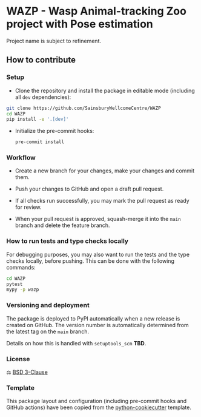 # WAZP - **W**asp **A**nimal-tracking **Z**oo project with **P**ose estimation

Project name is subject to refinement.


## How to contribute
### Setup
* Clone the repository and install the package in editable mode (including all `dev` dependencies):

```bash
git clone https://github.com/SainsburyWellcomeCentre/WAZP
cd WAZP
pip install -e '.[dev]'
```
* Initialize the pre-commit hooks:

    ```bash
    pre-commit install
    ```
### Workflow
* Create a new branch for your changes, make your changes and commit them.

* Push your changes to GitHub and open a draft pull request.
* If all checks run successfully, you may mark the pull request as ready for review.
* When your pull request is approved, squash-merge it into the `main` branch and delete the feature branch.

### How to run tests and type checks locally
For debugging purposes, you may also want to run the tests and the type checks locally, before pushing. This can be done with the following commands:

```bash
cd WAZP
pytest
mypy -p wazp
```
### Versioning and deployment
The package is deployed to PyPI automatically when a new release is created on GitHub. The version number is automatically determined from the latest tag on the `main` branch.

Details on how this is handled with `setuptools_scm` **TBD**.

### License

⚖️ [BSD 3-Clause](./LICENSE)

### Template
This package layout and configuration (including pre-commit hooks and GitHub actions) have been copied from the [python-cookiecutter](https://github.com/SainsburyWellcomeCentre/python-cookiecutter) template.
